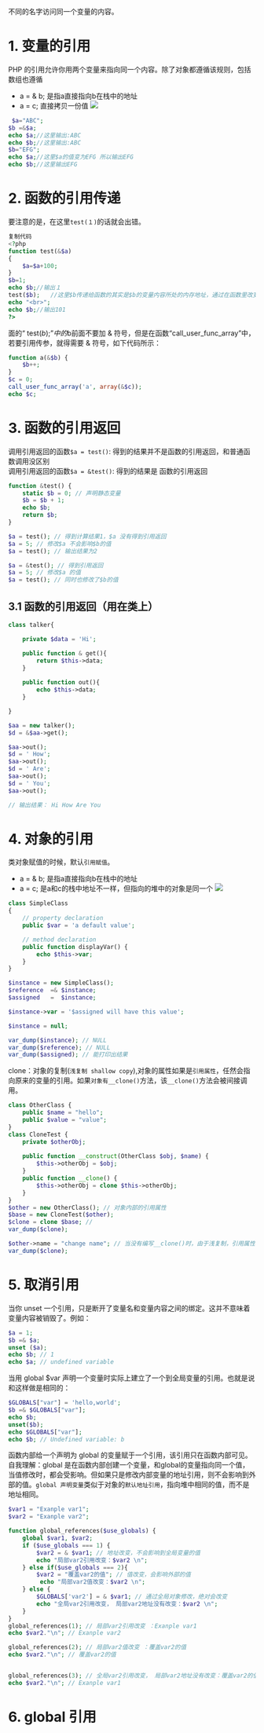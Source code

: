 不同的名字访问同一个变量的内容。

# 1. 变量的引用
PHP 的引用允许你用两个变量来指向同一个内容。除了对象都遵循该规则，包括数组也遵循<br>
- a = & b;  是指a直接指向b在栈中的地址
- a = c; 直接拷贝一份值
![](../assets/2.png)<br>
```php
 $a="ABC";
$b =&$a;
echo $a;//这里输出:ABC
echo $b;//这里输出:ABC
$b="EFG";
echo $a;//这里$a的值变为EFG 所以输出EFG
echo $b;//这里输出EFG
```
# 2. 函数的引用传递
要注意的是，在这里`test(１)`的话就会出错。
```php
复制代码
<?php
function test(&$a)
{
    $a=$a+100;
}
$b=1;
echo $b;//输出１
test($b);   //这里$b传递给函数的其实是$b的变量内容所处的内存地址，通过在函数里改变$a的值　就可以改变$b的值了
echo "<br>";
echo $b;//输出101
?>
```
面的“ test($b); ” 中的$b前面不要加 & 符号，但是在函数“call_user_func_array”中，若要引用传参，就得需要 & 符号，如下代码所示：
```php
function a(&$b) {
    $b++;
}
$c = 0;
call_user_func_array('a', array(&$c));
echo $c;
```
# 3. 函数的引用返回
调用引用返回的函数`$a = test()`: 得到的结果并不是函数的引用返回，和普通函数调用没区别<br>
调用引用返回的函数`$a = &test()`: 得到的结果是 函数的引用返回
```php
function &test() {
    static $b = 0; // 声明静态变量
    $b = $b + 1;
    echo $b;
    return $b;
}

$a = test(); // 得到计算结果1，$a 没有得到引用返回
$a = 5; // 修改$a 不会影响$b的值
$a = test(); // 输出结果为2

$a = &test(); // 得到引用返回
$a = 5; // 修改$a 的值
$a = test(); // 同时也修改了$b的值
```
## 3.1 函数的引用返回（用在类上）
```php
class talker{

    private $data = 'Hi';

    public function & get(){
        return $this->data;
    }
   
    public function out(){
        echo $this->data;
    }   

}

$aa = new talker();
$d = &$aa->get();

$aa->out();
$d = ' How';
$aa->out();
$d = ' Are';
$aa->out();
$d = ' You';
$aa->out();

// 输出结果： Hi How Are You
```
# 4. 对象的引用
类对象赋值的时候，默认`引用赋值`。
- a = & b;  是指a直接指向b在栈中的地址
- a = c; 是a和c的栈中地址不一样，但指向的堆中的对象是同一个
![](../assets/1.png)<br>
```php
class SimpleClass
{
    // property declaration
    public $var = 'a default value';

    // method declaration
    public function displayVar() {
        echo $this->var;
    }
}

$instance = new SimpleClass();
$reference  =& $instance;
$assigned   =  $instance;

$instance->var = '$assigned will have this value';

$instance = null; 

var_dump($instance); // NULL
var_dump($reference); // NULL
var_dump($assigned); // 能打印出结果
```
clone：对象的复制(`浅复制 shallow copy`),对象的属性如果是`引用属性`，任然会指向原来的变量的引用。如果`对象有__clone()`方法，该`__clone()`方法会被间接调用。
```php
class OtherClass {
    public $name = "hello";
    public $value = "value";
}
class CloneTest {
    private $otherObj;
   
    public function __construct(OtherClass $obj, $name) {
        $this->otherObj = $obj;
    }
    public function __clone() {
        $this->otherObj = clone $this->otherObj;
    }
}
$other = new OtherClass(); // 对象内部的引用属性
$base = new CloneTest($other);
$clone = clone $base; // 
var_dump($clone);

$other->name = "change name"; // 当没有编写__clone()时，由于浅复制，引用属性 的指向仍然是相同的
var_dump($clone);
```
# 5. 取消引用
当你 unset 一个引用，只是断开了变量名和变量内容之间的绑定。这并不意味着变量内容被销毁了。例如：
```php
$a = 1;
$b =& $a;
unset ($a);
echo $b; // 1
echo $a; // undefined variable
```
当用 global $var 声明一个变量时实际上建立了一个到全局变量的引用。也就是说和这样做是相同的： 
```php
$GLOBALS["var"] = 'hello,world';
$b =& $GLOBALS["var"];
echo $b;
unset($b);
echo $GLOBALS["var"];
echo $b; // Undefined variable: b
```
函数内部给一个声明为 global 的变量赋于一个引用，该引用只在函数内部可见。
自我理解：global 是在函数内部创建一个变量，和global的变量指向同一个值，当值修改时，都会受影响。但如果只是修改内部变量的地址引用，则不会影响到外部的值。`global 声明变量`类似于对象的`默认地址引用`，指向堆中相同的值，而不是地址相同。
```php
$var1 = "Exanple var1";
$var2 = "Exanple var2";

function global_references($use_globals) {
    global $var1, $var2;
    if ($use_globals === 1) {
        $var2 = & $var1; // 地址改变，不会影响到全局变量的值
        echo "局部var2引用改变：$var2 \n";
    } else if($use_globals === 2){
        $var2 = "覆盖var2的值"; // 值改变，会影响外部的值
         echo "局部var2值改变：$var2 \n"; 
    } else {
        $GLOBALS['var2'] = & $var1; // 通过全局对象修改，绝对会改变
        echo "全局var2引用改变， 局部var2地址没有改变：$var2 \n";
    }
}
global_references(1); // 局部var2引用改变 ：Exanple var1
echo $var2."\n"; // Exanple var2

global_references(2); // 局部var2值改变 ：覆盖var2的值
echo $var2."\n"; // 覆盖var2的值


global_references(3); // 全局var2引用改变， 局部var2地址没有改变：覆盖var2的值
echo $var2."\n"; // Exanple var1
```
# 6. global 引用

